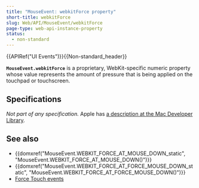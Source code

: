 ```yaml
---
title: "MouseEvent: webkitForce property"
short-title: webkitForce
slug: Web/API/MouseEvent/webkitForce
page-type: web-api-instance-property
status:
  - non-standard
---
```


{{APIRef("UI Events")}}{{Non-standard_header}}

**`MouseEvent.webkitForce`** is a proprietary, WebKit-specific numeric property whose value represents the amount of pressure that is being applied on the touchpad or touchscreen.

## Specifications

_Not part of any specification._ Apple has [a description at the Mac Developer Library](https://developer.apple.com/library/archive/documentation/AppleApplications/Conceptual/SafariJSProgTopics/RespondingtoForceTouchEventsfromJavaScript.html).

## See also

- {{domxref("MouseEvent.WEBKIT_FORCE_AT_MOUSE_DOWN_static", "MouseEvent.WEBKIT_FORCE_AT_MOUSE_DOWN()")}}
- {{domxref("MouseEvent.WEBKIT_FORCE_AT_FORCE_MOUSE_DOWN_static", "MouseEvent.WEBKIT_FORCE_AT_FORCE_MOUSE_DOWN()")}}
- [Force Touch events](/en-US/docs/Web/API/Force_Touch_events)
